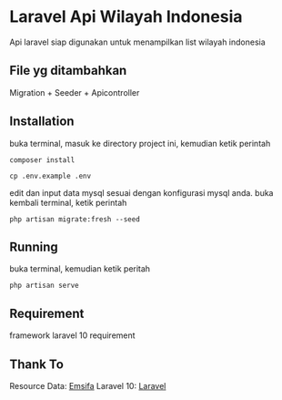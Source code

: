 # Laravel Api Wilayah Indonesia

Api laravel siap digunakan untuk menampilkan list wilayah indonesia

## File yg ditambahkan

Migration + Seeder + Apicontroller

## Installation

buka terminal, masuk ke directory project ini, kemudian ketik perintah

`composer install`

`cp .env.example .env`

edit dan input data mysql sesuai dengan konfigurasi mysql anda. buka kembali terminal, ketik perintah

`php artisan migrate:fresh --seed`

## Running

buka terminal, kemudian ketik peritah

`php artisan serve`

## Requirement

framework laravel 10 requirement

## Thank To

Resource Data: [Emsifa](https://github.com/emsifa/api-wilayah-indonesia)
Laravel 10: [Laravel](https://laravel.com)
